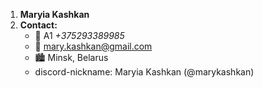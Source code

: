 1. **Maryia Kashkan**
2. **Contact:**
    - :iphone: A1 *+375293389985*
    - :email: mary.kashkan@gmail.com
    - :cityscape: Minsk, Belarus
    - discord-nickname: Maryia Kashkan (@marykashkan)

